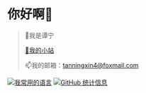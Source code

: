 # 你好啊👋
> 💞️我是谭宁
> 
> [👀我的小站](https://blog.tannn.cn/)
> 
> 📫我的邮箱：tanningxin4@foxmail.com



[![我常用的语言](https://github-readme-stats.vercel.app/api/top-langs/?username=en-o&layout=compact)](https://github.com/anuraghazra/github-readme-stats)
[![GitHub 统计信息](https://github-readme-stats.vercel.app/api?username=en-o)](https://github.com/anuraghazra/github-readme-stats)
